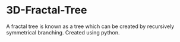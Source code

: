 # 3D-Fractal-Tree
A fractal tree is known as a tree which can be created by recursively symmetrical branching. 
Created using python.
